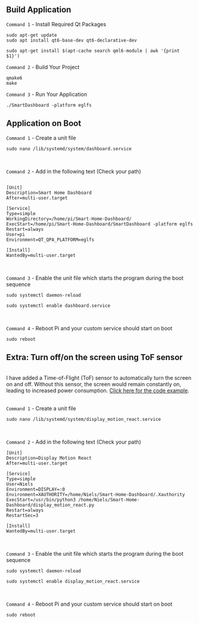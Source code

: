 <h2> Build Application </h2>

`Command 1` - Install Required Qt Packages
```
sudo apt-get update
sudo apt install qt6-base-dev qt6-declarative-dev

sudo apt-get install $(apt-cache search qml6-module | awk '{print $1}')
```

`Command 2` - Build Your Project
```
qmake6
make
```

`Command 3` -  Run Your Application
```
./SmartDashboard -platform eglfs
```

<h2> Application on Boot </h2>

`Command 1` - Create a unit file
```
sudo nano /lib/systemd/system/dashboard.service
```

</br>

`Command 2` - Add in the following text (Check your path)
```

[Unit]
Description=Smart Home Dashboard
After=multi-user.target

[Service]
Type=simple
WorkingDirectory=/home/pi/Smart-Home-Dashboard/
ExecStart=/home/pi/Smart-Home-Dashboard/SmartDashboard -platform eglfs
Restart=always
User=pi
Environment=QT_QPA_PLATFORM=eglfs

[Install]
WantedBy=multi-user.target
```
</br>

`Command 3` - Enable the unit file which starts the program during the boot sequence
```
sudo systemctl daemon-reload
```
```
sudo systemctl enable dashboard.service
```

</br>

`Command 4` - Reboot Pi and your custom service should start on boot
```
sudo reboot
```

<h2> Extra: Turn off/on the screen using ToF sensor </h2>
<br>
I have added a Time-of-Flight (ToF) sensor to automatically turn the screen on and off. Without this sensor, the screen would remain constantly on, leading to increased power consumption. <a href="https://github.com/NielsU97/Smart-Home-Dashboard/blob/main/display_motion_react.py" target="_blank">Click here for the code example</a>.
<br>
</br>

`Command 1` - Create a unit file
```
sudo nano /lib/systemd/system/display_motion_react.service
```

</br>

`Command 2` - Add in the following text (Check your path)
```
[Unit]
Description=Display Motion React
After=multi-user.target

[Service]
Type=simple
User=Niels
Environment=DISPLAY=:0
Environment=XAUTHORITY=/home/Niels/Smart-Home-Dashboard/.Xauthority
ExecStart=/usr/bin/python3 /home/Niels/Smart-Home-Dashboard/display_motion_react.py
Restart=always
RestartSec=3

[Install]
WantedBy=multi-user.target
```

</br>

`Command 3` - Enable the unit file which starts the program during the boot sequence
```
sudo systemctl daemon-reload
```
```
sudo systemctl enable display_motion_react.service
```

</br>

`Command 4` - Reboot Pi and your custom service should start on boot
```
sudo reboot
```